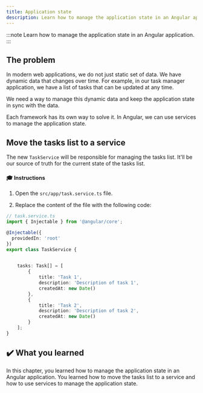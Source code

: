 ```yaml
---
title: Application state
description: Learn how to manage the application state in an Angular application.
---
```


:::note
Learn how to manage the application state in an Angular application.
:::

## The problem

In modern web applications, we do not just static set of data.
We have dynamic data that changes over time. For example, in our task manager application, we have a list of tasks that can be updated at any time.

We need a way to manage this dynamic data and keep the application state in sync with the data.

Each framework has its own way to solve it.
In Angular, we can use services to manage the application state.

## Move the tasks list to a service

The new `TaskService` will be responsible for managing the tasks list.
It'll be our source of truth for the current state of the tasks list.

#### 🎓 Instructions

1. Open the `src/app/task.service.ts` file.

2. Replace the content of the file with the following code:

```typescript ins={"Add the tasks variable": 9-19}
// task.service.ts
import { Injectable } from '@angular/core';

@Injectable({
  providedIn: 'root'
})
export class TaskService {

    
    tasks: Task[] = [
        {
            title: 'Task 1',
            description: 'Description of task 1',
            createdAt: new Date()
        },
        {
            title: 'Task 2',
            description: 'Description of task 2',
            createdAt: new Date()
        }
    ];
}
```

## ✔️ What you learned

In this chapter, you learned how to manage the application state in an Angular application. You learned how to move the tasks list to a service and how to use services to manage the application state.
